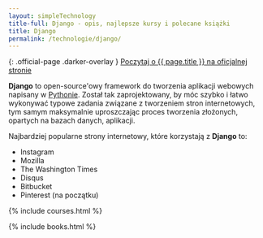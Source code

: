 ```yaml
---
layout: simpleTechnology
title-full: Django - opis, najlepsze kursy i polecane książki
title: Django
permalink: /technologie/django/
---
```


{: .official-page .darker-overlay }
[Poczytaj o {{ page.title }} na oficjalnej stronie](https://www.djangoproject.com/)

**Django** to open-source'owy framework do tworzenia aplikacji webowych napisany
w [Pythonie](/technologie/python). Został tak zaprojektowany, by móc szybko i łatwo wykonywać typowe zadania
związane z tworzeniem stron internetowych, tym samym maksymalnie uproszczając proces tworzenia złożonych, opartych na
bazach danych, aplikacji.

Najbardziej popularne strony internetowy, które korzystają z **Django** to:

- Instagram
- Mozilla
- The Washington Times
- Disqus
- Bitbucket
- Pinterest (na początku)

{% include courses.html %}

{% include books.html %}
